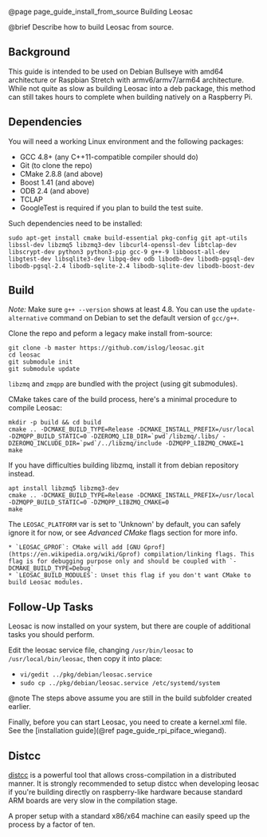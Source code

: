 @page page_guide_install_from_source Building Leosac

@brief Describe how to build Leosac from source.


Background
----------

This guide is intended to be used on Debian Bullseye with amd64 architecture or Raspbian Stretch with armv6/armv7/arm64 architecture.
While not quite as slow as building Leosac into a deb package, this method can still takes hours to complete when building natively on a Raspberry Pi.


Dependencies
------------

You will need a working Linux environment and the following packages:

 * GCC 4.8+ (any C++11-compatible compiler should do)
 * Git (to clone the repo)
 * CMake 2.8.8 (and above)
 * Boost 1.41 (and above)
 * ODB 2.4 (and above)
 * TCLAP
 * GoogleTest is required if you plan to build the test suite.

Such dependencies need to be installed:
```
sudo apt-get install cmake build-essential pkg-config git apt-utils libssl-dev libzmq5 libzmq3-dev libcurl4-openssl-dev libtclap-dev libscrypt-dev python3 python3-pip gcc-9 g++-9 libboost-all-dev libgtest-dev libsqlite3-dev libpq-dev odb libodb-dev libodb-pgsql-dev libodb-pgsql-2.4 libodb-sqlite-2.4 libodb-sqlite-dev libodb-boost-dev
```


Build
-----

*Note:* Make sure `g++ --version` shows at least 4.8. You can use the `update-alternative` command on Debian to set the default version of `gcc/g++`.

Clone the repo and peform a legacy make install from-source:
```
git clone -b master https://github.com/islog/leosac.git
cd leosac
git submodule init
git submodule update
```

`libzmq` and `zmqpp` are bundled with the project (using git submodules).

CMake takes care of the build process, here's a minimal procedure to compile Leosac:
```
mkdir -p build && cd build
cmake .. -DCMAKE_BUILD_TYPE=Release -DCMAKE_INSTALL_PREFIX=/usr/local -DZMQPP_BUILD_STATIC=0 -DZEROMQ_LIB_DIR=`pwd`/libzmq/.libs/ -DZEROMQ_INCLUDE_DIR=`pwd`/../libzmq/include -DZMQPP_LIBZMQ_CMAKE=1
make
```

If you have difficulties building libzmq, install it from debian repository instead.
```
apt install libzmq5 libzmq3-dev
cmake .. -DCMAKE_BUILD_TYPE=Release -DCMAKE_INSTALL_PREFIX=/usr/local -DZMQPP_BUILD_STATIC=0 -DZMQPP_LIBZMQ_CMAKE=0
make
```

The `LEOSAC_PLATFORM` var is set to 'Unknown' by default, you can safely ignore it for now, or see *Advanced CMake* flags section for more info.

    * `LEOSAC_GPROF`: CMake will add [GNU Gprof](https://en.wikipedia.org/wiki/Gprof) compilation/linking flags. This flag is for debugging purpose only and should be coupled with `-DCMAKE_BUILD_TYPE=Debug`
    * `LEOSAC_BUILD_MODULES`: Unset this flag if you don't want CMake to build Leosac modules.

Follow-Up Tasks
---------------

Leosac is now installed on your system, but there are couple of additional tasks you should perform.

Edit the leosac service file, changing `/usr/bin/leosac` to `/usr/local/bin/leosac`, then copy it into place:
  + `vi/gedit ../pkg/debian/leosac.service`
  + `sudo cp ../pkg/debian/leosac.service /etc/systemd/system`

@note The steps above assume you are still in the build subfolder created earlier.

Finally, before you can start Leosac, you need to create a kernel.xml file. See the [installation guide](@ref page_guide_rpi_piface_wiegand).

Distcc
------

[distcc](https://www.distcc.org/) is a powerful tool that allows cross-compilation in a distributed manner. It is strongly recommended to setup distcc when developing leosac if you're building directly on raspberry-like hardware because standard ARM boards are very slow in the compilation stage.

A proper setup with a standard x86/x64 machine can easily speed up the process by a factor of ten.
